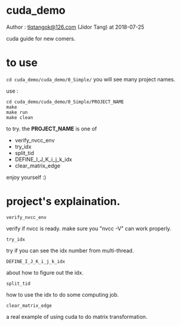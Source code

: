 # cuda_demo
Author : tlqtangok@126.com (Jidor Tang) at 2018-07-25

cuda guide for new comers. 

# to use 
`cd cuda_demo/cuda_demo/0_Simple/`
you will see many project names. 

use :

```
cd cuda_demo/cuda_demo/0_Simple/PROJECT_NAME
make 
make run 
make clean 

```
to try. the **PROJECT_NAME** is one of 

- verify_nvcc_env
- try_idx  
- split_tid  
- DEFINE_I_J_K_i_j_k_idx  
- clear_matrix_edge  

enjoy yourself :)


# project's explaination.

`verify_nvcc_env`

verify if nvcc is ready. make sure you "nvcc -V" can work properly.


`try_idx`

try if you can see the idx number from multi-thread.


`DEFINE_I_J_K_i_j_k_idx`

about how to figure out the idx.


`split_tid`  

how to use the idx to do some computing job.


`clear_matrix_edge`

a real example of using cuda to do matrix transformation.




